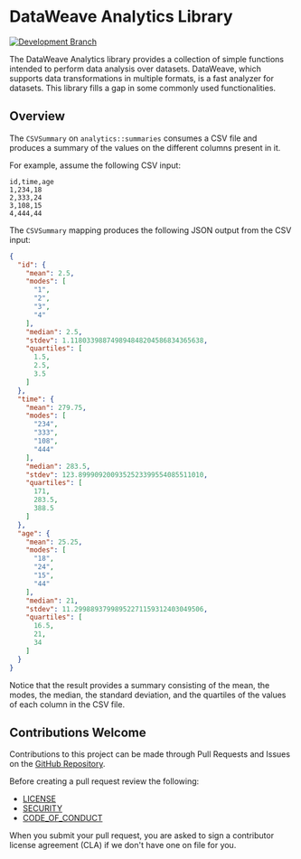 # DataWeave Analytics Library

[![Development Branch](https://github.com/mulesoft/data-weave-analytics-library/actions/workflows/master_workflow.yml/badge.svg?branch=master)](https://github.com/mulesoft/data-weave-analytics-library/actions/workflows/master_workflow.yml)

The DataWeave Analytics library provides a collection of simple functions
intended to perform data analysis over datasets.
DataWeave, which supports data transformations in multiple formats, is a
fast analyzer for datasets. This library fills a gap in
some commonly used functionalities.

## Overview

The `CSVSummary` on `analytics::summaries` consumes a CSV file and produces
a summary of the values on the different columns present in it.

For example, assume the following CSV input:

```csv
id,time,age
1,234,18
2,333,24
3,108,15
4,444,44
```

The `CSVSummary` mapping produces the following JSON output from the CSV input:

```json
{
  "id": {
    "mean": 2.5,
    "modes": [
      "1",
      "2",
      "3",
      "4"
    ],
    "median": 2.5,
    "stdev": 1.118033988749894848204586834365638,
    "quartiles": [
      1.5,
      2.5,
      3.5
    ]
  },
  "time": {
    "mean": 279.75,
    "modes": [
      "234",
      "333",
      "108",
      "444"
    ],
    "median": 283.5,
    "stdev": 123.8999092009352523399554085511010,
    "quartiles": [
      171,
      283.5,
      388.5
    ]
  },
  "age": {
    "mean": 25.25,
    "modes": [
      "18",
      "24",
      "15",
      "44"
    ],
    "median": 21,
    "stdev": 11.29988937998952271159312403049506,
    "quartiles": [
      16.5,
      21,
      34
    ]
  }
}
```

Notice that the result provides a summary consisting of the mean, the modes, the median,
the standard deviation, and the quartiles of the values of each column in the CSV file.

## Contributions Welcome

Contributions to this project can be made through Pull Requests and Issues on the
[GitHub Repository](https://github.com/mulesoft/data-weave-analytics-library).

Before creating a pull request review the following:

* [LICENSE](https://github.com/mulesoft/data-weave-analytics-library/blob/master/LICENSE.txt)
* [SECURITY](https://github.com/mulesoft/data-weave-analytics-library/blob/master/SECURITY.md)
* [CODE_OF_CONDUCT](https://github.com/mulesoft/data-weave-analytics-library/blob/master/CODE_OF_CONDUCT.md)

When you submit your pull request, you are asked to sign a contributor license agreement (CLA) if we don't have one on file for you.